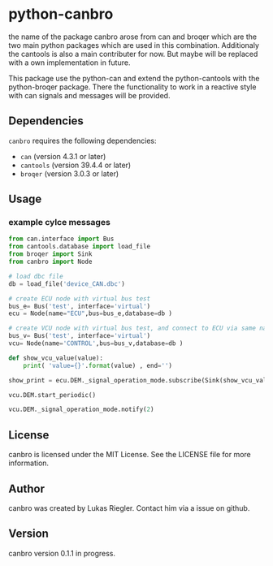 # python-canbro

the name of the package canbro arose from can and broqer which are the two main python packages which are used in this combination. Additionaly the cantools is also a main contributer for now. But maybe will be replaced with a own implementation in future.

This package use the python-can and extend the python-cantools with the python-broqer package. There the functionality to work in a reactive style with can signals and messages will be provided.

## Dependencies

`canbro` requires the following dependencies:

- `can` (version 4.3.1 or later)
- `cantools` (version 39.4.4 or later)
- `broqer` (version 3.0.3 or later)

## Usage

### example cylce messages

```python
from can.interface import Bus
from cantools.database import load_file
from broqer import Sink
from canbro import Node

# load dbc file
db = load_file('device_CAN.dbc')

# create ECU node with virtual bus test
bus_e= Bus('test', interface='virtual')
ecu = Node(name="ECU",bus=bus_e,database=db )

# create VCU node with virtual bus test, and connect to ECU via same name of bus -> test
bus_v= Bus('test', interface='virtual')
vcu= Node(name='CONTROL',bus=bus_v,database=db )

def show_vcu_value(value):
    print( 'value={}'.format(value) , end='')

show_print = ecu.DEM._signal_operation_mode.subscribe(Sink(show_vcu_value))

vcu.DEM.start_periodic()

vcu.DEM._signal_operation_mode.notify(2)
```

## License

canbro is licensed under the MIT License. See the LICENSE file for more information.

## Author

canbro was created by Lukas Riegler.
Contact him via a issue on github.

## Version

canbro version 0.1.1 in progress.
